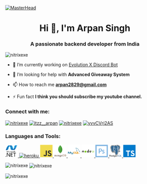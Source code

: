 [![MasterHead](https://media.discordapp.net/attachments/1076805461254340610/1092322131959873606/cropped.png?width=1056&height=300)](https://discord.gg/yvvCVrj2AS)
<h1 align="center">Hi 👋, I'm Arpan Singh</h1>
<h3 align="center">A passionate backend developer from India</h3>

<p align="left"> <img src="https://komarev.com/ghpvc/?username=nitrixexe&label=Profile%20views&color=0e75b6&style=flat" alt="nitrixexe" /> </p>

- 🔭 I’m currently working on [Evolution X Discord Bot](https://discord.com/api/oauth2/authorize?client_id=1002188910560026634&permissions=8&scope=bot%20applications.commands)

- 🤝 I’m looking for help with **Advanced Giveaway System**

- 📫 How to reach me **arpan2829@gmail.com**

- ⚡ Fun fact **I think you should subscribe my youtube channel.**

<h3 align="left">Connect with me:</h3>
<p align="left">
<a href="https://twitter.com/nitrixexe" target="blank"><img align="center" src="https://raw.githubusercontent.com/rahuldkjain/github-profile-readme-generator/master/src/images/icons/Social/twitter.svg" alt="nitrixexe" height="30" width="40" /></a>
<a href="https://instagram.com/itzz__arpan" target="blank"><img align="center" src="https://raw.githubusercontent.com/rahuldkjain/github-profile-readme-generator/master/src/images/icons/Social/instagram.svg" alt="itzz__arpan" height="30" width="40" /></a>
<a href="https://www.youtube.com/c/nitrixexe" target="blank"><img align="center" src="https://raw.githubusercontent.com/rahuldkjain/github-profile-readme-generator/master/src/images/icons/Social/youtube.svg" alt="nitrixexe" height="30" width="40" /></a>
<a href="https://discord.gg/yvvCVrj2AS" target="blank"><img align="center" src="https://raw.githubusercontent.com/rahuldkjain/github-profile-readme-generator/master/src/images/icons/Social/discord.svg" alt="yvvCVrj2AS" height="30" width="40" /></a>
</p>

<h3 align="left">Languages and Tools:</h3>
<p align="left"> <a href="https://dotnet.microsoft.com/" target="_blank" rel="noreferrer"> <img src="https://raw.githubusercontent.com/devicons/devicon/master/icons/dot-net/dot-net-original-wordmark.svg" alt="dotnet" width="40" height="40"/> </a> <a href="https://heroku.com" target="_blank" rel="noreferrer"> <img src="https://www.vectorlogo.zone/logos/heroku/heroku-icon.svg" alt="heroku" width="40" height="40"/> </a> <a href="https://developer.mozilla.org/en-US/docs/Web/JavaScript" target="_blank" rel="noreferrer"> <img src="https://raw.githubusercontent.com/devicons/devicon/master/icons/javascript/javascript-original.svg" alt="javascript" width="40" height="40"/> </a> <a href="https://www.mongodb.com/" target="_blank" rel="noreferrer"> <img src="https://raw.githubusercontent.com/devicons/devicon/master/icons/mongodb/mongodb-original-wordmark.svg" alt="mongodb" width="40" height="40"/> </a> <a href="https://www.mysql.com/" target="_blank" rel="noreferrer"> <img src="https://raw.githubusercontent.com/devicons/devicon/master/icons/mysql/mysql-original-wordmark.svg" alt="mysql" width="40" height="40"/> </a> <a href="https://nodejs.org" target="_blank" rel="noreferrer"> <img src="https://raw.githubusercontent.com/devicons/devicon/master/icons/nodejs/nodejs-original-wordmark.svg" alt="nodejs" width="40" height="40"/> </a> <a href="https://www.photoshop.com/en" target="_blank" rel="noreferrer"> <img src="https://raw.githubusercontent.com/devicons/devicon/master/icons/photoshop/photoshop-line.svg" alt="photoshop" width="40" height="40"/> </a> <a href="https://www.postgresql.org" target="_blank" rel="noreferrer"> <img src="https://raw.githubusercontent.com/devicons/devicon/master/icons/postgresql/postgresql-original-wordmark.svg" alt="postgresql" width="40" height="40"/> </a> <a href="https://www.typescriptlang.org/" target="_blank" rel="noreferrer"> <img src="https://raw.githubusercontent.com/devicons/devicon/master/icons/typescript/typescript-original.svg" alt="typescript" width="40" height="40"/> </a> </p>

<p><img align="left" src="https://github-readme-stats.vercel.app/api/top-langs?username=nitrixexe&show_icons=true&locale=en&layout=compact" alt="nitrixexe" /></p>

<p>&nbsp;<img align="center" src="https://github-readme-stats.vercel.app/api?username=nitrixexe&show_icons=true&locale=en" alt="nitrixexe" /></p>

<p><img align="center" src="https://github-readme-streak-stats.herokuapp.com/?user=nitrixexe&" alt="nitrixexe" /></p>
